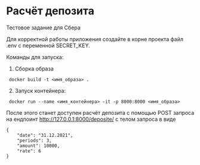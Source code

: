 # Расчёт депозита

Тестовое задание для Сбера

Для корректной работы приложения создайте в корне проекта файл .env с переменной SECRET_KEY.

Команды для запуска:

1. Сборка образа

```
 docker build -t <имя_образа> .
```

2. Запуск контейнера:

```
 docker run --name <имя_контейнера> -it -p 8000:8000 <имя_образа>
```

После этого станет доступен расчёт депозита с помощью POST запроса на ендпоинт <http://127.0.0.1:8000/deposite/> с телом запроса в виде

```
{
    "date": "31.12.2021",
    "periods": 3,
    "amount": 10000,
    "rate": 6
}
```
